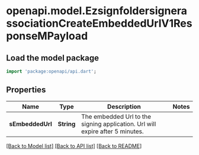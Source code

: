 # openapi.model.EzsignfoldersignerassociationCreateEmbeddedUrlV1ResponseMPayload

## Load the model package
```dart
import 'package:openapi/api.dart';
```

## Properties
Name | Type | Description | Notes
------------ | ------------- | ------------- | -------------
**sEmbeddedUrl** | **String** | The embedded Url to the signing application.    Url will expire after 5 minutes.   | 

[[Back to Model list]](../README.md#documentation-for-models) [[Back to API list]](../README.md#documentation-for-api-endpoints) [[Back to README]](../README.md)



